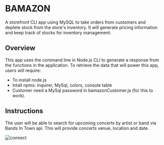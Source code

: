 # BAMAZON
A storefront CLI app using MySQL to take orders from customers and deplete stock from the store's inventory. It will generate pricing information and keep track of stocks for inventory management.

## Overview
This app uses the command line in Node.js CLI to generate a response from the functions in the application. To retrieve the data that will power this app, users will require:
- To install node.js 
- Intall npms: inquirer, MySql, colors, console table 
- Customer need a MySql password in bamazonCustomer.js (for this to work). 

## Instructions
The user will be able to search for upcoming concerts by artist or band via Bands In Town api. This will provide concerts venue, location and date.

![connect](./images/connectingPage.png)



